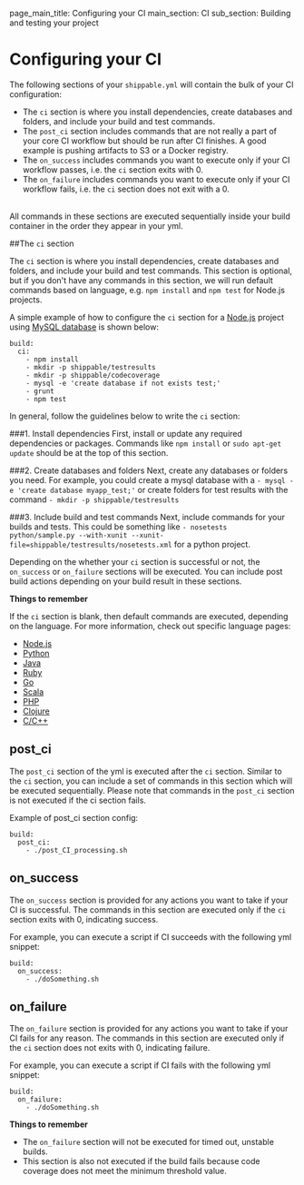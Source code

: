 page_main_title: Configuring your CI
main_section: CI
sub_section: Building and testing your project

# Configuring your CI

The following sections of your `shippable.yml` will contain the bulk of your CI configuration:

-  The `ci` section is where you install dependencies, create databases and folders, and include your build and test commands.
-  The `post_ci` section includes commands that are not really a part of your core CI workflow but should be run after CI finishes. A good example is pushing artifacts to S3 or a Docker registry.
-  The `on_success` includes commands you want to execute only if your CI workflow passes, i.e. the `ci` section exits with 0.
-  The `on_failure` includes commands you want to execute only if your CI workflow fails, i.e. the `ci` section does not exit with a 0.

<br>
All commands in these sections are executed sequentially inside your build container in the order they appear in your yml.

##The `ci` section

The `ci` section is where you install dependencies, create databases and folders, and include your build and test commands. This section is optional, but if you don't have any commands in this section, we will run default commands based on language, e.g. `npm install` and `npm test` for Node.js projects.

A simple example of how to configure the `ci` section for a [Node.js](nodejs-continuous-integration/) project using [MySQL database](mysql/) is shown below:

```
build:
  ci:
    - npm install    
    - mkdir -p shippable/testresults
    - mkdir -p shippable/codecoverage
    - mysql -e 'create database if not exists test;'
    - grunt
    - npm test

```

In general, follow the guidelines below to write the `ci` section:

###1. Install dependencies
First, install or update any required dependencies or packages. Commands like `npm install` or `sudo apt-get update` should be at the top of this section.

###2. Create databases and folders
Next, create any databases or folders you need. For example, you could create a mysql database with a `- mysql -e 'create database myapp_test;'` or create folders for test results with the command `- mkdir -p shippable/testresults`

###3. Include build and test commands
Next, include commands for your builds and tests. This could be something like `- nosetests python/sample.py --with-xunit --xunit-file=shippable/testresults/nosetests.xml` for a python project.


Depending on the whether your `ci` section is successful or not, the `on_success` or `on_failure` sections will be executed. You can include post build actions depending on your build result in these sections.

**Things to remember**

If the `ci` section is blank, then default commands are executed, depending on the language. For more information, check out specific language pages:

-  [Node.js](nodejs-continuous-integration.md)
-  [Python](python-continuous-integration.md)
-  [Java](java-continuous-integration.md)
-  [Ruby](ruby-continuous-integration.md)
-  [Go](go-continuous-integration.md)
-  [Scala](scala-continuous-integration.md)
-  [PHP](php-continuous-integration.md)
-  [Clojure](clojure-continuous-integration.md)
-  [C/C++](cpp-continuous-integration.md)

## post_ci
The `post_ci` section of the yml is executed after the `ci` section. Similar to the `ci` section, you can include a set of commands in this section which will be executed sequentially. Please note that commands in the `post_ci` section is not executed if the ci section fails.

Example of post_ci section config:

```
build:
  post_ci:
    - ./post_CI_processing.sh

```  

## on_success

The `on_success` section is provided for any actions you want to take if your CI is successful. The commands in this section are executed only if the `ci` section exits with 0, indicating success.

For example, you can execute a script if CI succeeds with the following yml snippet:

```
build:
  on_success:
    - ./doSomething.sh

```  

## on_failure

The `on_failure` section is provided for any actions you want to take if your CI fails for any reason. The commands in this section are executed only if the `ci` section does not exits with 0, indicating failure.

For example, you can execute a script if CI fails with the following yml snippet:

```
build:
  on_failure:
    - ./doSomething.sh

```
**Things to remember**

- The `on_failure` section will not be executed for timed out, unstable builds.
- This section is also not executed if the build fails because code coverage does not meet the minimum threshold value.
